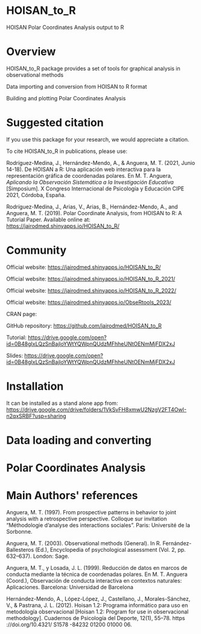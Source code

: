 # HOISAN_to_R
HOISAN Polar Coordinates Analysis output to R

# Overview

HOISAN_to_R package provides a set of tools for graphical analysis in observational methods

Data importing and conversion from HOISAN to R format

Building and plotting Polar Coordinates Analysis

# Suggested citation

If you use this package for your research, we would appreciate a citation.

To cite HOISAN_to_R in publications, please use:

Rodríguez-Medina, J., Hernández-Mendo, A., & Anguera, M. T. (2021, Junio 14-18). De HOISAN a R: Una aplicación web interactiva para la representación gráfica de coordenadas polares. En M. T. Anguera, <i>Aplicando la Observación Sistemática a la Investigación Educativa</i> [Simposium]. X Congreso Internacional de Psicología y Educación CIPE 2021, Córdoba, España.

Rodríguez-Medina, J., Arias, V., Arias, B., Hernández-Mendo, A., and Anguera, M. T. (2019). Polar Coordinate Analysis, from HOISAN to R: A Tutorial Paper. Available online at: https://jairodmed.shinyapps.io/HOISAN_to_R/

# Community

Official website: https://jairodmed.shinyapps.io/HOISAN_to_R/

Official website: https://jairodmed.shinyapps.io/HOISAN_to_R_2021/

Official website: https://jairodmed.shinyapps.io/HOISAN_to_R_2022/

Official website: https://jairodmed.shinyapps.io/ObseRtools_2023/


CRAN page: 

GitHub repository: https://github.com/jairodmed/HOISAN_to_R

Tutorial: https://drive.google.com/open?id=0B48gIxLQzSnBajloYWtYQWpnQUdzMFhheUNtOENmMjFDX2xJ

Slides: https://drive.google.com/open?id=0B48gIxLQzSnBajloYWtYQWpnQUdzMFhheUNtOENmMjFDX2xJ

# Installation

It can be installed as a stand alone app from:
https://drive.google.com/drive/folders/1VkSvFH8xmwU2NzgV2FT4OwI-n2qxSRBF?usp=sharing

# Data loading and converting

# Polar Coordinates Analysis

# Main Authors' references

Anguera, M. T. (1997). From prospective patterns in behavior to joint analysis with a retrospective perspective. Colloque sur invitation “Méthodologie d’analyse des interactions sociales”. Paris: Université de la Sorbonne.

Anguera, M. T. (2003). Observational methods (General). In R. Fernández-Ballesteros (Ed.), Encyclopedia of psychological assessment (Vol. 2, pp. 632–637). London: Sage.

Anguera, M. T., y Losada, J. L. (1999). Reducción de datos en marcos de conducta mediante la técnica de coordenadas polares. En M. T. Anguera (Coord.), Observación de conducta interactiva en contextos naturales: Aplicaciones. Barcelona: Universidad de Barcelona

Hernández-Mendo, A., López-López, J., Castellano, J., Morales-Sánchez, V., & Pastrana, J. L. (2012). Hoisan 1.2: Programa informático para uso en metodología observacional [Hoisan 1.2: Program for use in observacional methodology]. Cuadernos de Psicología del Deporte, 12(1), 55–78. https ://doi.org/10.4321/ S1578 -84232 01200 01000 06.
